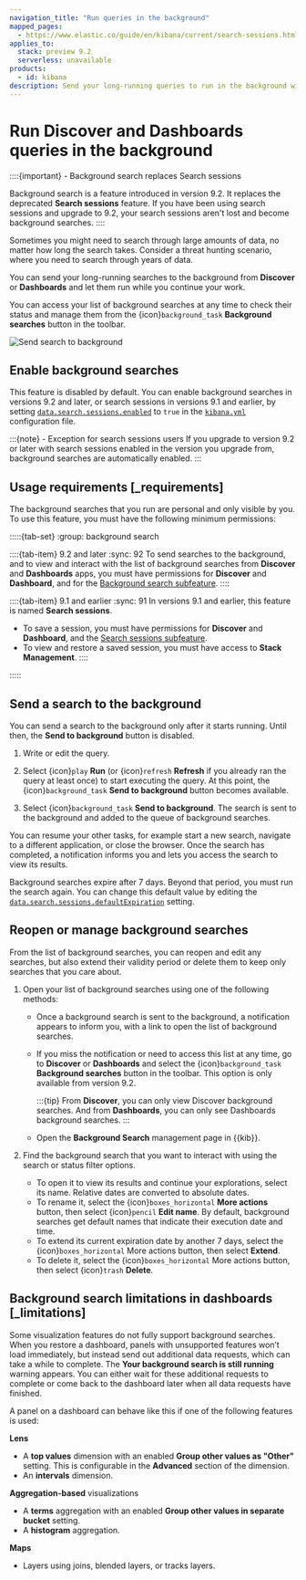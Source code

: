 ```yaml
---
navigation_title: "Run queries in the background"
mapped_pages:
  - https://www.elastic.co/guide/en/kibana/current/search-sessions.html
applies_to:
  stack: preview 9.2
  serverless: unavailable
products:
  - id: kibana
description: Send your long-running queries to run in the background with background searches and search sessions, and focus on your other tasks while they complete.
---
```


# Run Discover and Dashboards queries in the background

::::{important} - Background search replaces Search sessions

Background search is a feature introduced in version 9.2. It replaces the deprecated **Search sessions** feature.
If you have been using search sessions and upgrade to 9.2, your search sessions aren't lost and become background searches.
::::

Sometimes you might need to search through large amounts of data, no matter how long the search takes. Consider a threat hunting scenario, where you need to search through years of data. 

You can send your long-running searches to the background from **Discover** or **Dashboards** and let them run while you continue your work. 

You can access your list of background searches at any time to check their status and manage them from the {icon}`background_task` **Background searches** button in the toolbar.

![Send search to background](https://images.contentstack.io/v3/assets/bltefdd0b53724fa2ce/bltee31dcf0d3917c75/68ecf412e5bae49d65a286ff/background-search.gif " =75%")


## Enable background searches

This feature is disabled by default. You can enable background searches in versions 9.2 and later, or search sessions in versions 9.1 and earlier, by setting [`data.search.sessions.enabled`](kibana://reference/configuration-reference/search-sessions-settings.md) to `true` in the [`kibana.yml`](/deploy-manage/stack-settings.md) configuration file.

:::{note} - Exception for search sessions users
If you upgrade to version 9.2 or later with search sessions enabled in the version you upgrade from, background searches are automatically enabled.
:::

## Usage requirements [_requirements]

The background searches that you run are personal and only visible by you. To use this feature, you must have the following minimum permissions:

:::::{tab-set}
:group: background search

::::{tab-item} 9.2 and later
:sync: 92
To send searches to the background, and to view and interact with the list of background searches from **Discover** and **Dashboards** apps, you must have permissions for **Discover** and **Dashboard**, and for the [Background search subfeature](../../deploy-manage/users-roles/cluster-or-deployment-auth/kibana-privileges.md#kibana-feature-privileges).
::::

::::{tab-item} 9.1 and earlier
:sync: 91
In versions 9.1 and earlier, this feature is named **Search sessions**.
* To save a session, you must have permissions for **Discover** and **Dashboard**, and the [Search sessions subfeature](../../deploy-manage/users-roles/cluster-or-deployment-auth/kibana-privileges.md#kibana-feature-privileges).
* To view and restore a saved session, you must have access to **Stack Management**.
::::

:::::

## Send a search to the background

You can send a search to the background only after it starts running. Until then, the **Send to background** button is disabled.

1. Write or edit the query.

1. Select {icon}`play` **Run** (or {icon}`refresh` **Refresh** if you already ran the query at least once) to start executing the query. At this point, the {icon}`background_task` **Send to background** button becomes available.

1. Select {icon}`background_task` **Send to background**. The search is sent to the background and added to the queue of background searches.

You can resume your other tasks, for example start a new search, navigate to a different application, or close the browser. Once the search has completed, a notification informs you and lets you access the search to view its results.

Background searches expire after 7 days. Beyond that period, you must run the search again. You can change this default value by editing the [`data.search.sessions.defaultExpiration`](kibana://reference/configuration-reference/search-sessions-settings.md) setting.

## Reopen or manage background searches

From the list of background searches, you can reopen and edit any searches, but also extend their validity period or delete them to keep only searches that you care about.

1. Open your list of background searches using one of the following methods:
   - Once a background search is sent to the background, a notification appears to inform you, with a link to open the list of background searches.
   - If you miss the notification or need to access this list at any time, go to **Discover** or **Dashboards** and select the {icon}`background_task` **Background searches** button in the toolbar. This option is only available from version 9.2.

     :::{tip}
     From **Discover**, you can only view Discover background searches. And from **Dashboards**, you can only see Dashboards background searches.
     :::
   - Open the **Background Search** management page in {{kib}}.

1. Find the background search that you want to interact with using the search or status filter options.
   - To open it to view its results and continue your explorations, select its name. Relative dates are converted to absolute dates.
   - To rename it, select the {icon}`boxes_horizontal` **More actions** button, then select {icon}`pencil` **Edit name**. By default, background searches get default names that indicate their execution date and time.
   - To extend its current expiration date by another 7 days, select the {icon}`boxes_horizontal` More actions button, then select **Extend**.
   - To delete it, select the {icon}`boxes_horizontal` More actions button, then select {icon}`trash` **Delete**.


## Background search limitations in dashboards [_limitations]

Some visualization features do not fully support background searches. When you restore a dashboard, panels with unsupported features won’t load immediately, but instead send out additional data requests, which can take a while to complete. The **Your background search is still running** warning appears. You can either wait for these additional requests to complete or come back to the dashboard later when all data requests have finished.

A panel on a dashboard can behave like this if one of the following features is used:

**Lens**

* A **top values** dimension with an enabled **Group other values as "Other"** setting. This is configurable in the **Advanced** section of the dimension.
* An **intervals** dimension.

**Aggregation-based** visualizations

* A **terms** aggregation with an enabled **Group other values in separate bucket** setting.
* A **histogram** aggregation.

**Maps**

* Layers using joins, blended layers, or tracks layers.